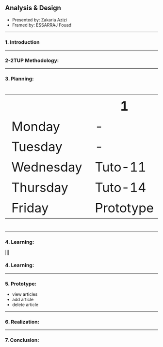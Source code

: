 ## **Analysis & Design**

- Presented by: Zakaria Azizi
- Framed by: ESSARRAJ Fouad

---

### **1. Introduction**

---

### **2-2TUP Methodology:**

---

### **3. Planning:**

<table style="font-size: 42px" >
  <tr>
    <th></th>
    <th>1</th>
    <th>2</th>
    <th>3</th>
  </tr>
  <tr>
    <td>Monday</td>
    <td>-</td>
    <td>-</td>
    <td>-</td>
  </tr>
  <tr>
    <td>Tuesday</td>
    <td>-</td>
    <td>-</td>
    <td>Tuto-10</td>
  </tr>
  <tr>
    <td>Wednesday</td>
    <td>Tuto-11</td>
    <td>Tuto-12</td>
    <td>Tuto-13</td>
  </tr>
  <tr>
    <td>Thursday</td>
    <td>Tuto-14</td>
    <td>Tuto-15</td>
    <td>Prototype</td>
  </tr>
  <tr>
    <td>Friday</td>
    <td>Prototype</td>
    <td>Prototype</td>
    <td>Prototype</td>
  </tr>
</table>

---

### **4. Learning:**

|||

### **4. Learning:**

---

### **5. Prototype:**
  
- view articles
- add article
- delete article

---

### **6. Realization:**

---

### **7. Conclusion:**
